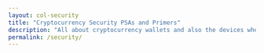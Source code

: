 ```yaml
---
layout: col-security
title: "Cryptocurrency Security PSAs and Primers"
description: "All about cryptocurrency wallets and also the devices where you store them. Tutorials on how to homelab your safe cryptocurrency storage."
permalink: /security/
---
```

